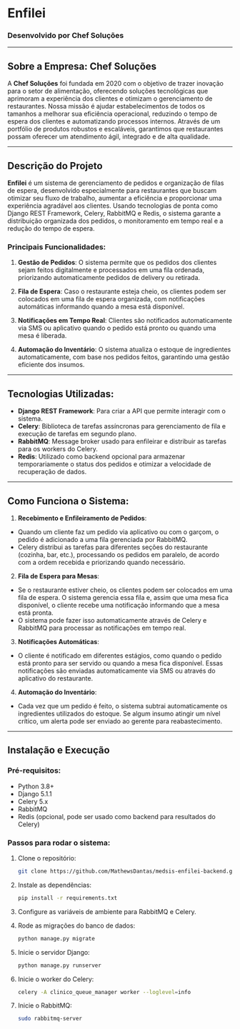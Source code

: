 # **Enfilei**

### Desenvolvido por **Chef Soluções**

---

## **Sobre a Empresa: Chef Soluções**

A **Chef Soluções** foi fundada em 2020 com o objetivo de trazer inovação para o setor de alimentação, oferecendo soluções tecnológicas que aprimoram a experiência dos clientes e otimizam o gerenciamento de restaurantes. Nossa missão é ajudar estabelecimentos de todos os tamanhos a melhorar sua eficiência operacional, reduzindo o tempo de espera dos clientes e automatizando processos internos. Através de um portfólio de produtos robustos e escaláveis, garantimos que restaurantes possam oferecer um atendimento ágil, integrado e de alta qualidade.

---

## **Descrição do Projeto**

**Enfilei** é um sistema de gerenciamento de pedidos e organização de filas de espera, desenvolvido especialmente para restaurantes que buscam otimizar seu fluxo de trabalho, aumentar a eficiência e proporcionar uma experiência agradável aos clientes. Usando tecnologias de ponta como Django REST Framework, Celery, RabbitMQ e Redis, o sistema garante a distribuição organizada dos pedidos, o monitoramento em tempo real e a redução do tempo de espera.

### **Principais Funcionalidades:**

1. **Gestão de Pedidos**: O sistema permite que os pedidos dos clientes sejam feitos digitalmente e processados em uma fila ordenada, priorizando automaticamente pedidos de delivery ou retirada.
   
2. **Fila de Espera**: Caso o restaurante esteja cheio, os clientes podem ser colocados em uma fila de espera organizada, com notificações automáticas informando quando a mesa está disponível.
   
3. **Notificações em Tempo Real**: Clientes são notificados automaticamente via SMS ou aplicativo quando o pedido está pronto ou quando uma mesa é liberada.

4. **Automação do Inventário**: O sistema atualiza o estoque de ingredientes automaticamente, com base nos pedidos feitos, garantindo uma gestão eficiente dos insumos.

---

## **Tecnologias Utilizadas:**

- **Django REST Framework**: Para criar a API que permite interagir com o sistema.
- **Celery**: Biblioteca de tarefas assíncronas para gerenciamento de fila e execução de tarefas em segundo plano.
- **RabbitMQ**: Message broker usado para enfileirar e distribuir as tarefas para os workers do Celery.
- **Redis**: Utilizado como backend opcional para armazenar temporariamente o status dos pedidos e otimizar a velocidade de recuperação de dados.

---

## **Como Funciona o Sistema:**

1. **Recebimento e Enfileiramento de Pedidos**:

- Quando um cliente faz um pedido via aplicativo ou com o garçom, o pedido é adicionado a uma fila gerenciada por RabbitMQ.
- Celery distribui as tarefas para diferentes seções do restaurante (cozinha, bar, etc.), processando os pedidos em paralelo, de acordo com a ordem recebida e priorizando quando necessário.

2. **Fila de Espera para Mesas**:

- Se o restaurante estiver cheio, os clientes podem ser colocados em uma fila de espera. O sistema gerencia essa fila e, assim que uma mesa fica disponível, o cliente recebe uma notificação informando que a mesa está pronta.
- O sistema pode fazer isso automaticamente através de Celery e RabbitMQ para processar as notificações em tempo real.

3. **Notificações Automáticas**:

- O cliente é notificado em diferentes estágios, como quando o pedido está pronto para ser servido ou quando a mesa fica disponível. Essas notificações são enviadas automaticamente via SMS ou através do aplicativo do restaurante.

4. **Automação do Inventário**:

- Cada vez que um pedido é feito, o sistema subtrai automaticamente os ingredientes utilizados do estoque. Se algum insumo atingir um nível crítico, um alerta pode ser enviado ao gerente para reabastecimento.

---

## **Instalação e Execução**

### **Pré-requisitos**:

- Python 3.8+
- Django 5.1.1
- Celery 5.x
- RabbitMQ
- Redis (opcional, pode ser usado como backend para resultados do Celery)

### **Passos para rodar o sistema**:

1. Clone o repositório:
   ```bash
   git clone https://github.com/MathewsDantas/medsis-enfilei-backend.git

2. Instale as dependências:
   ```bash
   pip install -r requirements.txt

3. Configure as variáveis de ambiente para RabbitMQ e Celery.
   
4. Rode as migrações do banco de dados:
   ```bash
   python manage.py migrate

5. Inicie o servidor Django:
   ```bash
   python manage.py runserver

6. Inicie o worker do Celery:
   ```bash
   celery -A clinico_queue_manager worker --loglevel=info

5. Inicie o RabbitMQ:
   ```bash
   sudo rabbitmq-server
   ```






